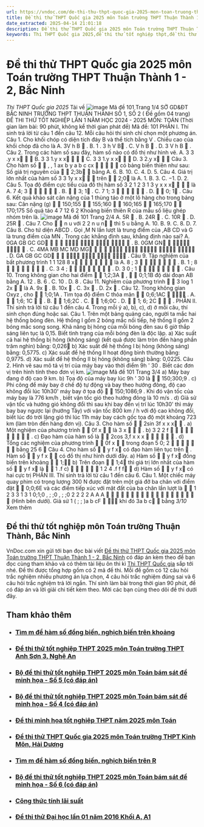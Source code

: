 ```yaml
---
url: https://vndoc.com/de-thi-thu-thpt-quoc-gia-2025-mon-toan-truong-thpt-thuan-thanh-1-2-bac-ninh-334590
title: Đề thi thử THPT Quốc gia 2025 môn Toán trường THPT Thuận Thành 1 - 2, Bắc Ninh - Thi THPT Quốc gia 2025 - VnDoc.com
date_extracted: 2025-04-14 21:01:18
description: Đề thi thử THPT Quốc gia 2025 môn Toán trường THPT Thuận Thành 1 - 2, Bắc Ninh được VnDoc.com tổng hợp và xin gửi tới bạn đọc cùng tham khảo để có thêm tài liệu ôn thi kì thi tốt nghiệp THPT Quốc gia nhé.
keywords: Thi THPT Quốc gia 2025,đề thi thử tốt nghiệp thpt,đề thi thử thpt môn toán,toán lớp 12,đề thi thử tốt nghiệp môn toán,đề thi thử tốt nghiệp thpt môn toán,Đề thi thử THPT Quốc gia năm 2025 môn toán,Đề thi thử THPT Quốc gia năm 2025,Đề thi thử THPT Quốc gia môn toán,Đề thi thử THPT Quốc gia 2025 môn Toán trường THPT Thuận Thành 1 2 Bắc Ninh,Đề thi thử tốt nghiệp môn Toán trường Thuận Thành 1 2 Bắc Ninh
---
```


# Đề thi thử THPT Quốc gia 2025 môn Toán trường THPT Thuận Thành 1 - 2, Bắc Ninh
 _Thi THPT Quốc gia 2025_
Tải về
![image](https://i.vdoc.vn/data/pdf/2025/01/08/de-thi-thu-thpt-quoc-gia-2025-mon-toan-truong-thpt-thuan-thanh-1-2-bac-ninh/bg1.png)
Mã đề 101  Trang 1/4
SỞ GD&ĐT BẮC NINH
TRƯỜNG THPT THUẬN THÀNH SỐ 1, SỐ 2
\( Đề gồm 04 trang\)
ĐỀ THI THỬ TỐT NGHIỆP LẦN 1
NĂM HỌC 2024 - 2025
MÔN: TOÁN
\(Thời gian làm bài: 90 phút, không kể thời gian phát đề\)
Mã đề: 101
PHẦN I. Thí sinh trả lời từ câu 1 đến câu 12. Mỗi câu hỏi thí sinh chỉ chọn một phương án.
Câu 1. Cho khối chóp có diện tích đáy 
B
và thể tích bằng
V
. Chiều cao của khối chóp đã cho là
A.
3V
h
B

. B.
1
.
3
h V B
.  C.
V
h
B

.  D.
3
V
h
B

.
Câu 2. Trong các hàm số sau đây, hàm số nào có đồ thị như hình vẽ. 
A.
3
3 .y x x  
B.
3
3 1.y x x   
C.
3
3 1.y x x  
D.
3
2.y x  
Câu 3. Cho hàm số 
 
, ,
1
ax b
y a b c
cx

 


có bảng biến thiên như sau:
Số giá trị nguyên của
 
2;3b 
bằng
A. 6\.  B. 10\.  C. 4\.  D. 5\. 
Câu 4. Giá trị lớn nhất của hàm số 
3
3 1y x x  
trên
 
2;0
là
A. 1\.  B. 3\.  C. −1.  D. 2\. 
Câu 5. Tọa độ điểm cực tiểu của đồ thị hàm số 
3 2
1
2 3 1
3
y x x x   
là
A.
7
4;
3
 
 
 
.  B.
 
3; 1
.  C.
7
1;
3
 
 
 
.  D.
 
0; 1
.
Câu 6. Kết quả khảo sát cân nặng của 1 thùng táo ở một lô hàng cho trong bảng sau: 
Cân nặng \(g\)


150;155


155;160


160;165


165;170


170;175
Số quả táo  4  7  12  6  2
Khoảng biến thiên
R
của mẫu số liệu ghép nhóm trên là.
![image](https://i.vdoc.vn/data/pdf/2025/01/08/de-thi-thu-thpt-quoc-gia-2025-mon-toan-truong-thpt-thuan-thanh-1-2-bac-ninh/bg2.png)
Mã đề 101  Trang 2/4
A.
5R 
. B.
24R 
. C.
10R 
. D.
25R 
.
Câu 7. Cho 
 
n
u
với
2 2
n
u n 
thì
5
u
bằng
A. 10\.  B. 9\.  C. 8\.  D. 7\. 
Câu 8. Cho tứ diện 
ABCD
. Gọi
,M N
lần lượt là trung điểm của
,AB CD
và
G
là trung điểm của
MN
. Trong các khẳng định sau, khẳng định nào sai?
A.
0GA GB GC GD   
    
.  B.
0GM GN 
  
.
C.
4MA MB MC MD MG   
    
.  D.
GA GB GC GD  
   
.
Câu 9. Tập nghiệm của bất phương trình 
1
1
128
8
x
 

 
 
là
A.
8
;
3
 



 
.  B.
1
;
8
 
 


 
.  C.
3
4
;
 
 


 
.  D.
3
0
;
1
 
 


 
.
Câu 10. Trong không gian cho hai điểm 
 
1;2;3A 
,
 
0;1;1B
độ dài đoạn
AB
bằng
A.
12
.  B. 6 .  C. 10 .  D. 8 .
Câu 11. Nghiệm của phương trình 
 
3
log 1 2x  
là
A.
9x 
.  B.
10x 
.  C.
3x 
.  D.
2x 
.
Câu 12. Trong không gian 
Oxyz
, cho
 
1;0;1A
. Tìm tọa độ điểm
C
thỏa mãn
 
0;6;1AC 

.
A.
 
1;6; 1C  
.  B.
 
1;6;2C
.  C.
 
1;6;0C
.  D.
 
1; 6; 2C   
.
PHẦN II. Thí sinh trả lời từ câu 1 đến câu 4. Trong mỗi ý a\), b\), c\), d\) ở mỗi câu, thí sinh chọn
đúng hoặc sai.
Câu 1. Trên một bảng quảng cáo, người ta mắc hai hệ thống bóng đèn. Hệ thống 
I
gồm 2 bóng mắc
nối tiếp, hệ thống II gồm 2 bóng mắc song song. Khả năng bị hỏng của mỗi bóng đèn sau 6 giờ thắp
sáng liên tục là 0,15. Biết tình trạng của mỗi bóng đèn là độc lập.
a\) Xác suất cả hai hệ thống bị hỏng \(không sáng\) \(kết quả được làm tròn đến hàng phần trăm 
nghìn\) bằng:
0,026
b\) Xác suất để hệ thống I bị hỏng \(không sáng\) bằng: 0,5775. 
c\) Xác suất để hệ thống II hoạt động bình thường bằng: 0,9775. 
d\) Xác suất để hệ thống II bị hỏng \(không sáng\) bằng: 0,0225. 
Câu 2. Hình vẽ sau mô tả vị trí của máy bay vào thời điểm 9h
'
30
. Biết các đơn vị trên hình tính theo
đơn vị km.
![image](https://i.vdoc.vn/data/pdf/2025/01/08/de-thi-thu-thpt-quoc-gia-2025-mon-toan-truong-thpt-thuan-thanh-1-2-bac-ninh/bg3.png)
Mã đề 101  Trang 3/4
a\) Máy bay đang ở độ cao 9 km. 
b\) Tọa độ của máy bay lúc 9h
'
30
là
 
150;300;9
.
c\) Phi công để máy bay ở chế độ tự động và bay theo hướng đông, độ cao không đổi lúc 10h30' 
máy bay ở tọa độ
 
150;1086;9
. Khi đó vận tốc của máy bay là
776 km/h
, biết vận tốc gió theo
hướng đông là
10 m/s
.
d\) Giả sử vận tốc và hướng gió không đổi thì sau khi bay đến vị trí lúc 10h30' thì máy bay bay 
ngược lại \(hướng Tây\) với vận tốc
800 km / h
với độ cao không đổi, biết lúc đó trời lặng gió thì lúc
11h máy bay cách gốc tọa độ một khoảng 723 km \(làm tròn đến hàng đơn vị\).
Câu 3. Cho hàm số 
 
2sin 3f x x x  . 
a\) Một nghiệm của phương trình 
 
0f x


là
3
x  

.
b\)
3
2 2
f
 
 
 
 
 
.
c\) Đạo hàm của hàm số là 
 
2cos 3,f x x x

     . 
d\) Tổng các nghiệm của phương trình 
 
0f x


trong đoạn
5
0;
2

 
 
 
bằng
25
6

Câu 4. Cho hàm số 
 
y f x
có đạo hàm liên tục trên

. Hàm số
 
y f x


có đồ thị như hình
dưới đây.
a\) Hàm số 
 
y f x
đồng biến trên khoảng
 
1;
b\) Trên đoạn 
 
1;4
thì giá trị lớn nhất của hàm số
 
y f x
là
 
1 .f
c\)
     
1 2 4 .f f f 
d\) Hàm số 
 
y f x
có hai cực trị
PHẦN III. Thí sinh trả lời từ câu 1 đến câu 6.
Câu 1. Một chiếc máy quay phim có trọng lượng 
300 N
được đặt trên một giá đỡ ba chân với điểm
đặt
 
0;0;6E
và  các  điếm  tiếp  xúc  với  mặt  đất  của  ba  chân  lần  lượt  là
 
1 2 3
3 1 3 1
0;1;0 , ; ;0 , ; ;0
2 2 2 2
A A A
   
  
   
   
   
\(Hình bên dưới\). Giả sử
1
\( ; ; \)a b cF 

khi đó
3a b c 
bằng
 _3/10_ Xem thêm
## Đề thi thử tốt nghiệp môn Toán trường Thuận Thành, Bắc Ninh
VnDoc.com xin gửi tới bạn đọc bài viết [Đề thi thử THPT Quốc gia 2025 môn Toán trường THPT Thuận Thành 1 - 2, Bắc Ninh](<https://vndoc.com/de-thi-thu-thpt-quoc-gia-2025-mon-toan-truong-thpt-thuan-thanh-1-2-bac-ninh-334590>) có đáp án kèm theo để bạn đọc cùng tham khảo và có thêm tài liệu ôn thi kì [Thi THPT Quốc gia](<https://vndoc.com/thi-thpt-quoc-gia>) sắp tới nhé. Đề thi được tổng hợp gồm có 2 mã đề thi. Mỗi đề gồm có 12 câu hỏi trắc nghiệm nhiều phương án lựa chọn, 4 câu hỏi trắc nghiệm đúng sai và 6 câu hỏi trắc nghiệm trả lời ngắn. Thí sinh làm bài trong thời gian 90 phút, đề có đáp án và lời giải chi tiết kèm theo. Mời các bạn cùng theo dõi đề thi dưới đây.
## Tham khảo thêm
  * ### [Tìm m để hàm số đồng biến, nghịch biến trên khoảng](</tim-m-de-ham-so-dong-bien-nghich-bien-tren-khoang-205717> "Tìm m để hàm số đồng biến, nghịch biến trên khoảng")
  * ### [Đề thi thử tốt nghiệp THPT 2025 môn Toán trường THPT Anh Sơn 3, Nghệ An](</de-thi-thu-tot-nghiep-thpt-2025-mon-toan-truong-thpt-anh-son-3-nghe-an-338064> "Đề thi thử tốt nghiệp THPT 2025 môn Toán trường THPT Anh Sơn 3, Nghệ An")
  * ### [Bộ đề thi thử tốt nghiệp THPT 2025 môn Toán bám sát đề minh họa - Số 5 \(có đáp án\)](</bo-de-thi-thu-tot-nghiep-thpt-2025-mon-toan-bam-sat-de-minh-hoa-so-5-338280> "Bộ đề thi thử tốt nghiệp THPT 2025 môn Toán bám sát đề minh họa - Số 5 \(có đáp án\)")
  * ### [Bộ đề thi thử tốt nghiệp THPT 2025 môn Toán bám sát đề minh họa - Số 4 \(có đáp án\)](</bo-de-thi-thu-tot-nghiep-thpt-2025-mon-toan-bam-sat-de-minh-hoa-so-4-co-dap-an-338277> "Bộ đề thi thử tốt nghiệp THPT 2025 môn Toán bám sát đề minh họa - Số 4 \(có đáp án\)")
  * ### [Đề thi minh họa tốt nghiệp THPT năm 2025 môn Toán](</de-thi-minh-hoa-tot-nghiep-thpt-nam-2025-mon-toan-339835> "Đề thi minh họa tốt nghiệp THPT năm 2025 môn Toán ")
  * ### [Đề thi thử THPT Quốc gia 2025 môn Toán trường THPT Kinh Môn, Hải Dương](</de-thi-thu-thpt-quoc-gia-2025-mon-toan-truong-thpt-kinh-mon-hai-duong-334585> "Đề thi thử THPT Quốc gia 2025 môn Toán trường THPT Kinh Môn, Hải Dương")
  * ### [Tìm m để hàm số đồng biến, nghịch biến trên R](</tim-m-de-ham-so-dong-bien-nghich-bien-tren-r-205707> "Tìm m để hàm số đồng biến, nghịch biến trên R")
  * ### [Bộ đề thi thử tốt nghiệp THPT 2025 môn Toán bám sát đề minh họa - Số 6 \(có đáp án\)](</bo-de-thi-thu-tot-nghiep-thpt-2025-mon-toan-bam-sat-de-minh-hoa-so-6-co-dap-an-338283> "Bộ đề thi thử tốt nghiệp THPT 2025 môn Toán bám sát đề minh họa - Số 6 \(có đáp án\)")
  * ### [Công thức tính lãi suất](</cong-thuc-tinh-lai-suat-206515> "Công thức tính lãi suất")
  * ### [Đề thi thử Đại học lần 01 năm 2016 Khối A, A1](</de-thi-thu-dai-hoc-lan-01-nam-2015-khoi-a-a1-84483> "Đề thi thử Đại học lần 01 năm 2016 Khối A, A1")

